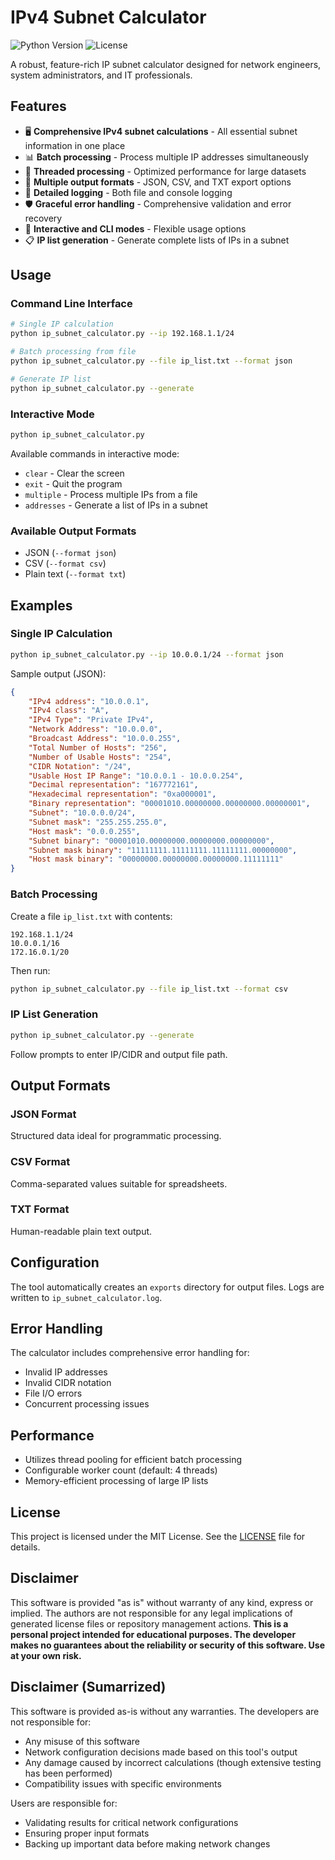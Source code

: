 # IPv4 Subnet Calculator

![Python Version](https://img.shields.io/badge/python-3.10%2B-blue)
![License](https://img.shields.io/badge/license-MIT-green)

A robust, feature-rich IP subnet calculator designed for network engineers, system administrators, and IT professionals.

## Features

- 🖥️ **Comprehensive IPv4 subnet calculations** - All essential subnet information in one place
- 📊 **Batch processing** - Process multiple IP addresses simultaneously
- 🚀 **Threaded processing** - Optimized performance for large datasets
- 📁 **Multiple output formats** - JSON, CSV, and TXT export options
- 📝 **Detailed logging** - Both file and console logging
- 🛡️ **Graceful error handling** - Comprehensive validation and error recovery
- 🔄 **Interactive and CLI modes** - Flexible usage options
- 📋 **IP list generation** - Generate complete lists of IPs in a subnet

## Usage

### Command Line Interface

```bash
# Single IP calculation
python ip_subnet_calculator.py --ip 192.168.1.1/24

# Batch processing from file
python ip_subnet_calculator.py --file ip_list.txt --format json

# Generate IP list
python ip_subnet_calculator.py --generate
```

### Interactive Mode

```bash
python ip_subnet_calculator.py
```

Available commands in interactive mode:
- `clear` - Clear the screen
- `exit` - Quit the program
- `multiple` - Process multiple IPs from a file
- `addresses` - Generate a list of IPs in a subnet

### Available Output Formats
- JSON (`--format json`)
- CSV (`--format csv`)
- Plain text (`--format txt`)

## Examples

### Single IP Calculation
```bash
python ip_subnet_calculator.py --ip 10.0.0.1/24 --format json
```

Sample output (JSON):
```json
{
    "IPv4 address": "10.0.0.1",
    "IPv4 class": "A",
    "IPv4 Type": "Private IPv4",
    "Network Address": "10.0.0.0",
    "Broadcast Address": "10.0.0.255",
    "Total Number of Hosts": "256",
    "Number of Usable Hosts": "254",
    "CIDR Notation": "/24",
    "Usable Host IP Range": "10.0.0.1 - 10.0.0.254",
    "Decimal representation": "167772161",
    "Hexadecimal representation": "0xa000001",
    "Binary representation": "00001010.00000000.00000000.00000001",
    "Subnet": "10.0.0.0/24",
    "Subnet mask": "255.255.255.0",
    "Host mask": "0.0.0.255",
    "Subnet binary": "00001010.00000000.00000000.00000000",
    "Subnet mask binary": "11111111.11111111.11111111.00000000",
    "Host mask binary": "00000000.00000000.00000000.11111111"
}
```

### Batch Processing
Create a file `ip_list.txt` with contents:
```
192.168.1.1/24
10.0.0.1/16
172.16.0.1/20
```

Then run:
```bash
python ip_subnet_calculator.py --file ip_list.txt --format csv
```

### IP List Generation
```bash
python ip_subnet_calculator.py --generate
```
Follow prompts to enter IP/CIDR and output file path.

## Output Formats

### JSON Format
Structured data ideal for programmatic processing.

### CSV Format
Comma-separated values suitable for spreadsheets.

### TXT Format
Human-readable plain text output.

## Configuration

The tool automatically creates an `exports` directory for output files. Logs are written to `ip_subnet_calculator.log`.

## Error Handling

The calculator includes comprehensive error handling for:
- Invalid IP addresses
- Invalid CIDR notation
- File I/O errors
- Concurrent processing issues

## Performance

- Utilizes thread pooling for efficient batch processing
- Configurable worker count (default: 4 threads)
- Memory-efficient processing of large IP lists

## License

This project is licensed under the MIT License. See the [LICENSE](LICENSE) file for details.

## Disclaimer

This software is provided "as is" without warranty of any kind, express or implied. The authors are not responsible for any legal implications of generated license files or repository management actions.  **This is a personal project intended for educational purposes. The developer makes no guarantees about the reliability or security of this software. Use at your own risk.**

## Disclaimer (Sumarrized)

This software is provided as-is without any warranties. The developers are not responsible for:
- Any misuse of this software
- Network configuration decisions made based on this tool's output
- Any damage caused by incorrect calculations (though extensive testing has been performed)
- Compatibility issues with specific environments

Users are responsible for:
- Validating results for critical network configurations
- Ensuring proper input formats
- Backing up important data before making network changes
